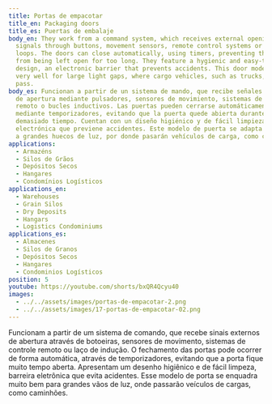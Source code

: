 ```yaml
---
title: Portas de empacotar
title_en: Packaging doors
title_es: Puertas de embalaje
body_en: They work from a command system, which receives external opening
  signals through buttons, movement sensors, remote control systems or induction
  loops. The doors can close automatically, using timers, preventing the door
  from being left open for too long. They feature a hygienic and easy-to-clean
  design, an electronic barrier that prevents accidents. This door model fits
  very well for large light gaps, where cargo vehicles, such as trucks, will
  pass.
body_es: Funcionan a partir de un sistema de mando, que recibe señales externas
  de apertura mediante pulsadores, sensores de movimiento, sistemas de control
  remoto o bucles inductivos. Las puertas pueden cerrarse automáticamente,
  mediante temporizadores, evitando que la puerta quede abierta durante
  demasiado tiempo. Cuentan con un diseño higiénico y de fácil limpieza, barrera
  electrónica que previene accidentes. Este modelo de puerta se adapta muy bien
  a grandes huecos de luz, por donde pasarán vehículos de carga, como camiones.
applications:
  - Armazéns
  - Silos de Grãos
  - Depósitos Secos
  - Hangares
  - Condomínios Logísticos
applications_en:
  - Warehouses
  - Grain Silos
  - Dry Deposits
  - Hangars
  - Logistics Condominiums
applications_es:
  - Almacenes
  - Silos de Granos
  - Depósitos Secos
  - Hangares
  - Condominios Logísticos
position: 5
youtube: https://youtube.com/shorts/bxQR4Qcyu40
images:
  - ../../assets/images/portas-de-empacotar-2.png
  - ../../assets/images/17-portas-de-empacotar-02.png
---
```

Funcionam a partir de um sistema de comando, que recebe sinais externos de abertura através de botoeiras, sensores de movimento, sistemas de controle remoto ou laço de indução. O fechamento das portas pode ocorrer de forma automática, através de temporizadores, evitando que a porta fique muito tempo aberta. Apresentam um desenho higiênico e de fácil limpeza, barreira eletrônica que evita acidentes. Esse modelo de porta se enquadra muito bem para grandes vãos de luz, onde passarão veículos de cargas, como caminhões.